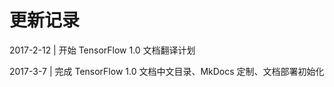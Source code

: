 # 更新记录

2017-2-12   |   开始 TensorFlow 1.0 文档翻译计划

2017-3-7    |   完成 TensorFlow 1.0 文档中文目录、MkDocs 定制、文档部署初始化
